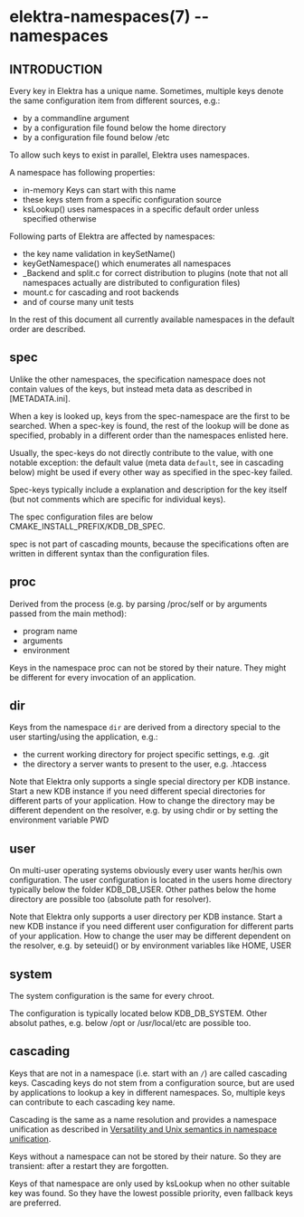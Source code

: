 elektra-namespaces(7) -- namespaces
===================================

## INTRODUCTION

Every key in Elektra has a unique name. Sometimes, multiple keys denote
the same configuration item from different sources, e.g.:

- by a commandline argument
- by a configuration file found below the home directory
- by a configuration file found below /etc

To allow such keys to exist in parallel, Elektra uses namespaces.

A namespace has following properties:

- in-memory Keys can start with this name
- these keys stem from a specific configuration source
- ksLookup() uses namespaces in a specific default order unless
    specified otherwise


Following parts of Elektra are affected by namespaces:

- the key name validation in keySetName()
- keyGetNamespace() which enumerates all namespaces
- _Backend and split.c for correct distribution to plugins (note that
    not all namespaces actually are distributed to configuration files)
- mount.c for cascading and root backends
- and of course many unit tests

In the rest of this document all currently available namespaces in the default order
are described.



## spec

Unlike the other namespaces, the specification namespace does not
contain values of the keys, but instead meta data as described in
[METADATA.ini].

When a key is looked up, keys from the spec-namespace are the first to
be searched. When a spec-key is found, the rest of the lookup will be
done as specified, probably in a different order than the namespaces
enlisted here.

Usually, the spec-keys do not directly contribute to the value, with one
notable exception: the default value (meta data `default`, see in
cascading below) might be used if every other way as specified in the
spec-key failed.

Spec-keys typically include a explanation and description for the key
itself (but not comments which are specific for individual keys).

The spec configuration files are below CMAKE_INSTALL_PREFIX/KDB_DB_SPEC.

spec is not part of cascading mounts, because the specifications often
are written in different syntax than the configuration files.


## proc

Derived from the process (e.g. by parsing /proc/self or by arguments passed
from the main method):

- program name
- arguments
- environment

Keys in the namespace proc can not be stored by their nature. They might
be different for every invocation of an application.


## dir

Keys from the namespace `dir` are derived from a directory special to
the user starting/using the application, e.g.:

- the current working directory for project specific settings, e.g. .git
- the directory a server wants to present to the user, e.g. .htaccess

Note that Elektra only supports a single special directory per KDB
instance. Start a new KDB instance if you need different special
directories for different parts of your application.
How to change the directory may be different dependent on the resolver,
e.g. by using chdir or by setting the environment variable PWD


## user

On multi-user operating systems obviously every user wants her/his own
configuration. The user configuration is located in the users home
directory typically below the folder KDB_DB_USER.
Other pathes below the home directory are possible too (absolute path
for resolver).

Note that Elektra only supports a user directory per KDB
instance. Start a new KDB instance if you need different user
configuration for different parts of your application.
How to change the user may be different dependent on the resolver,
e.g. by seteuid() or by environment variables like HOME, USER


## system

The system configuration is the same for every chroot.

The configuration is typically located below KDB_DB_SYSTEM.
Other absolut pathes, e.g. below /opt or /usr/local/etc are possible
too.


## cascading

Keys that are not in a namespace (i.e. start with an `/`) are called cascading
keys. Cascading keys do not stem from a configuration source, but are
used by applications to lookup a key in different namespaces.  So,
multiple keys can contribute to each cascading key name.

Cascading is the same as a name resolution and provides a
namespace unification as described in
[Versatility and Unix semantics in namespace unification](http://dl.acm.org/citation.cfm?id=1138045).

Keys without a namespace can not be stored by their nature. So they
are transient: after a restart they are forgotten.

Keys of that namespace are only used by ksLookup when no other suitable
key was found. So they have the lowest possible priority, even fallback
keys are preferred.


